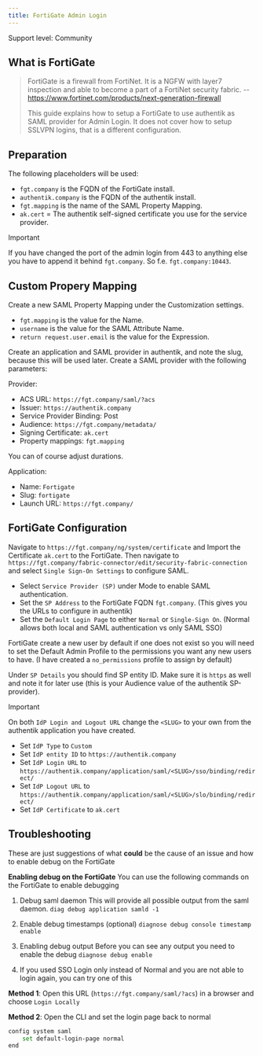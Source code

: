 ```yaml
---
title: FortiGate Admin Login
---
```


<span class="badge badge--secondary">Support level: Community</span>

## What is FortiGate

> FortiGate is a firewall from FortiNet. It is a NGFW with layer7 inspection and able to become a part of a FortiNet security fabric.
> -- https://www.fortinet.com/products/next-generation-firewall
>
> This guide explains how to setup a FortiGate to use authentik as SAML provider for Admin Login. It does not cover how to setup SSLVPN logins, that is a different configuration.

## Preparation

The following placeholders will be used:

-   `fgt.company` is the FQDN of the FortiGate install.
-   `authentik.company` is the FQDN of the authentik install.
-   `fgt.mapping` is the name of the SAML Property Mapping.
-   `ak.cert` = The authentik self-signed certificate you use for the service provider.

> [!IMPORTANT]
> If you have changed the port of the admin login from 443 to anything else you have to append it behind `fgt.company`. So f.e. `fgt.company:10443`.

## Custom Propery Mapping

Create a new SAML Property Mapping under the Customization settings.

-   `fgt.mapping` is the value for the Name.
-   `username` is the value for the SAML Attribute Name.
-   `return request.user.email` is the value for the Expression.

Create an application and SAML provider in authentik, and note the slug, because this will be used later. Create a SAML provider with the following parameters:

Provider:

-   ACS URL: `https://fgt.company/saml/?acs`
-   Issuer: `https://authentik.company`
-   Service Provider Binding: Post
-   Audience: `https://fgt.company/metadata/`
-   Signing Certificate: `ak.cert`
-   Property mappings: `fgt.mapping`

You can of course adjust durations.

Application:

-   Name: `Fortigate`
-   Slug: `fortigate`
-   Launch URL: `https://fgt.company/`

## FortiGate Configuration

Navigate to `https://fgt.company/ng/system/certificate` and Import the Certificate `ak.cert` to the FortiGate.
Then navigate to `https://fgt.company/fabric-connector/edit/security-fabric-connection` and select `Single Sign-On Settings` to configure SAML.

-   Select `Service Provider (SP)` under Mode to enable SAML authentication.
-   Set the `SP Address` to the FortiGate FQDN `fgt.company`. (This gives you the URLs to configure in authentik)
-   Set the `Default Login Page` to either `Normal` or `Single-Sign On`. (Normal allows both local and SAML authentication vs only SAML SSO)

FortiGate create a new user by default if one does not exist so you will need to set the Default Admin Profile to the permissions you want any new users to have. (I have created a `no_permissions` profile to assign by default)

Under `SP Details` you should find SP entity ID. Make sure it is `https` as well and note it for later use (this is your Audience value of the authentik SP-provider).

> [!IMPORTANT]
> On both `IdP Login and Logout URL` change the `<SLUG>` to your own from the authentik application you have created.

-   Set `IdP Type` to `Custom`
-   Set `IdP entity ID` to `https://authentik.company`
-   Set `IdP Login URL` to `https://authentik.company/application/saml/<SLUG>/sso/binding/redirect/`
-   Set `IdP Logout URL` to `https://authentik.company/application/saml/<SLUG>/slo/binding/redirect/`
-   Set `IdP Certificate` to `ak.cert`

## Troubleshooting

These are just suggestions of what **could** be the cause of an issue and how to enable debug on the FortiGate

**Enabling debug on the FortiGate**
You can use the following commands on the FortiGate to enable debugging

1. Debug saml daemon
   This will provide all possible output from the saml daemon.
   `diag debug application samld -1`

2. Enable debug timestamps (optional)
   `diagnose debug console timestamp enable`

3. Enabling debug output
   Before you can see any output you need to enable the debug
   `diagnose debug enable`

4. If you used SSO Login only instead of Normal and you are not able to login again, you can try one of this

**Method 1**:
Open this URL (`https://fgt.company/saml/?acs`) in a browser and choose `Login Locally`

**Method 2**:
Open the CLI and set the login page back to normal

```bash
config system saml
    set default-login-page normal
end
```
